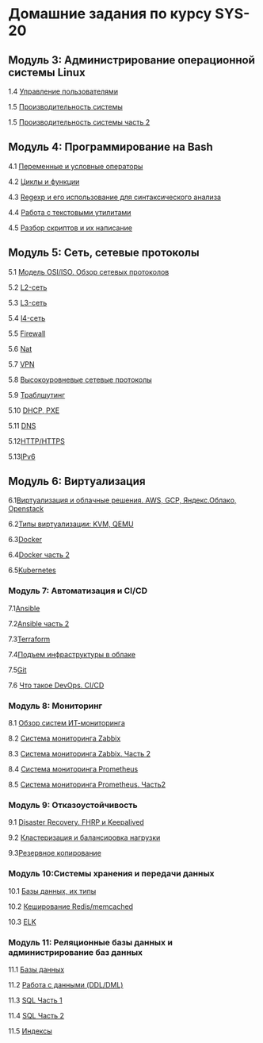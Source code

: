 # Домашние задания по курсу SYS-20

## Модуль 3: Администрирование операционной системы Linux

1.4 [Управление пользователями](3-04.md)

1.5 [Производительность системы](3-05.md)

1.5 [Производительность системы часть 2](3-06.md)

## Модуль 4: Программирование на Bash

4.1 [Переменные и условные операторы](4-01.md)

4.2 [Циклы и функции](4-02.md)

4.3 [Regexp и его использование для синтаксического анализа](4-03.md)

4.4 [Работа с текстовыми утилитами](4-04.md)

4.5 [Разбор скриптов и их написание](4-05.md)

## Модуль 5: Сеть, сетевые протоколы

5.1 [Модель OSI/ISO. Обзор сетевых протоколов](5-01.md)

5.2 [L2-сеть](5-02.md)

5.3 [L3-сеть](5-03.md)

5.4 [l4-сеть](5-04.md)

5.5 [Firewall](5-05.md)

5.6 [Nat](5-06.md)

5.7 [VPN](5-07.md)

5.8 [Высокоуровневые сетевые протоколы](5-08.md)

5.9 [Траблшутинг](5-09.md)

5.10 [DHCP, PXE](5-10.md)

5.11 [DNS](5-11.md)

5.12[HTTP/HTTPS](5-12.md)

5.13[IPv6](5-13.md)

## Модуль 6: Виртуализация

6.1[Виртуализация и облачные решения. AWS, GCP, Яндекс.Облако, Openstack](6-1.md)

6.2[Типы виртуализации: KVM, QEMU](6-2.md)

6.3[Docker](6-3.md)

6.4[Docker часть 2](6-4.md)

6.5[Kubernetes](6-5.md)

### Модуль 7: Автоматизация и CI/СD

7.1[Ansible](7-1.md)

7.2[Ansible часть 2](7-12.md)

7.3[Terraform](7-2.md)

7.4[Подъем инфраструктуры в облаке](7-4.md)

7.5[Git](7-3.md)

7.6 [Что такое DevOps. CI/CD](7-5.md)

### Модуль 8: Мониторинг

8.1 [Обзор систем ИТ-мониторинга](8-1.md)

8.2 [Система мониторинга Zabbix](8-2.md)

8.3 [Система мониторинга Zabbix. Часть 2](8-3.md)

8.4 [Система мониторинга Prometheus](8-4.md)

8.5 [Система мониторинга Prometheus. Часть2](8-5.md)

### Модуль 9: Отказоустойчивость

9.1 [Disaster Recovery. FHRP и Keepalived](9-1.md)

9.2 [Кластеризация и балансировка нагрузки](9-2.md)

9.3[Резервное копирование](9-3.md)

### Модуль 10:Системы хранения и передачи данных

10.1 [Базы данных, их типы](10-1.md)

10.2 [Кеширование Redis/memcached](10-2.md)

10.3 [ELK](10-3.md)

### Модуль 11: Реляционные базы данных и администрирование баз данных

11.1 [Базы данных](11-1.md)

11.2 [Работа с данными (DDL/DML)](11-2.md)

11.3 [SQL Часть 1](11-3.md)

11.4 [SQL Часть 2](11-4.md)

11.5 [Индексы](11-5.md)
